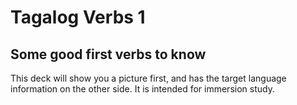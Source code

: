 # Tagalog Verbs 1
## Some good first verbs to know

This deck will show you a picture first, and has the target language information on the other side. It is intended for immersion study.